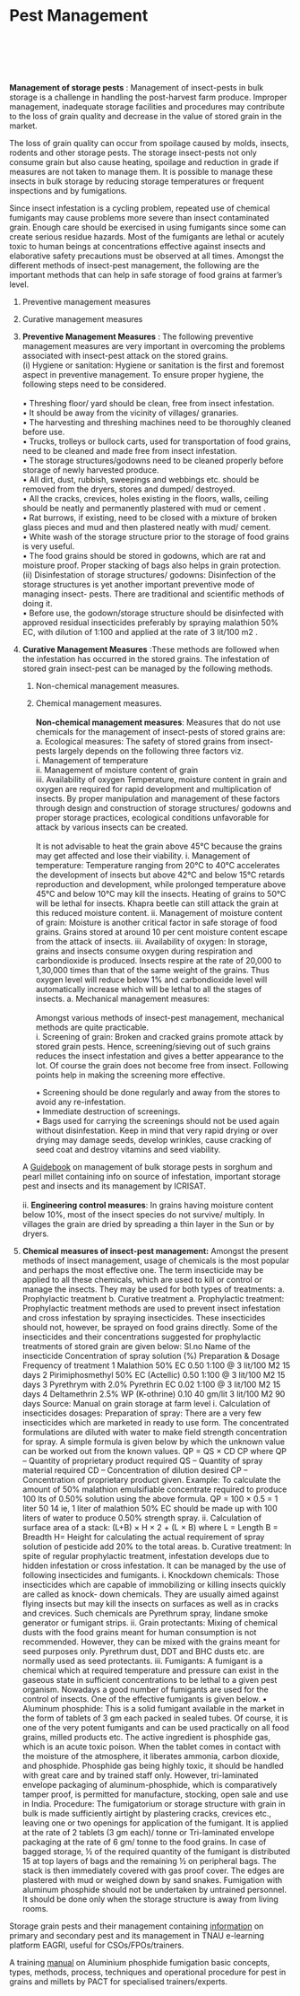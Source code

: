 # Pest Management

<figure><img src="../../../.gitbook/assets/image (26).png" alt=""><figcaption></figcaption></figure>

<figure><img src="../../../.gitbook/assets/image (37).png" alt=""><figcaption></figcaption></figure>

<figure><img src="../../../.gitbook/assets/image (38) (1).png" alt=""><figcaption></figcaption></figure>

<figure><img src="../../../.gitbook/assets/image (4) (1).png" alt=""><figcaption></figcaption></figure>

<figure><img src="../../../.gitbook/assets/image (8) (1).png" alt=""><figcaption></figcaption></figure>

<figure><img src="../../../.gitbook/assets/image (2).png" alt=""><figcaption></figcaption></figure>

**Management of storage pests** : Management of insect-pests in bulk storage is a challenge in handling the post-harvest farm produce. Improper management, inadequate storage facilities and procedures may contribute to the loss of grain quality and decrease in the value of stored grain in the market.&#x20;

The loss of grain quality can occur from spoilage caused by molds, insects, rodents and other storage pests. The storage insect-pests not only consume grain but also cause heating, spoilage and reduction in grade if measures are not taken to manage them. It is possible to manage these insects in bulk storage by reducing storage temperatures or frequent inspections and by fumigations.&#x20;

Since insect infestation is a cycling problem, repeated use of chemical fumigants may cause problems more severe than insect contaminated grain. Enough care should be exercised in using fumigants since some can create serious residue hazards. Most of the fumigants are lethal or acutely toxic to human beings at concentrations effective against insects and elaborative safety precautions must be observed at all times. Amongst the different methods of insect-pest management, the following are the important methods that can help in safe storage of food grains at farmer’s level.

1. Preventive management measures
2. Curative management measures
3. **Preventive Management Measures** : The following preventive management measures are very important in overcoming the problems associated with insect-pest attack on the stored grains. \
   (i) Hygiene or sanitation: Hygiene or sanitation is the first and foremost aspect in preventive management. To ensure proper hygiene, the following steps need to be considered. \
   \
   • Threshing floor/ yard should be clean, free from insect infestation.\
   • It should be away from the vicinity of villages/ granaries. \
   • The harvesting and threshing machines need to be thoroughly cleaned before use. \
   • Trucks, trolleys or bullock carts, used for transportation of food grains, need to be cleaned and made free from insect infestation. \
   • The storage structures/godowns need to be cleaned properly before storage of newly harvested produce. \
   • All dirt, dust, rubbish, sweepings and webbings etc. should be removed from the dryers, stores and dumped/ destroyed. \
   • All the cracks, crevices, holes existing in the floors, walls, ceiling should be neatly and permanently plastered with mud or cement . \
   • Rat burrows, if existing, need to be closed with a mixture of broken glass pieces and mud and then plastered neatly with mud/ cement. \
   • White wash of the storage structure prior to the storage of food grains is very useful. \
   • The food grains should be stored in godowns, which are rat and moisture proof. Proper stacking of bags also helps in grain protection. (ii) Disinfestation of storage structures/ godowns: Disinfection of the storage structures is yet another important preventive mode of managing insect- pests. There are traditional and scientific methods of doing it. \
   • Before use, the godown/storage structure should be disinfected with approved residual insecticides preferably by spraying malathion 50% EC, with dilution of 1:100 and applied at the rate of 3 lit/100 m2 .
4.  **Curative Management Measures** :These methods are followed when the infestation has occurred in the stored grains. The infestation of stored grain insect-pest can be managed by the following methods.

    1. Non-chemical management measures.
    2.  Chemical management measures.\
        \
        **Non-chemical management measures**: Measures that do not use chemicals for the management of insect-pests of stored grains are: \
        a. Ecological measures: The safety of stored grains from insect-pests largely depends on the following three factors viz. \
        &#x20;i. Management of temperature \
        ii. Management of moisture content of grain \
        iii. Availability of oxygen Temperature, moisture content in grain and oxygen are required for rapid development and multiplication of insects. By proper manipulation and management of these factors through design and construction of storage structures/ godowns and proper storage practices, ecological conditions unfavorable for attack by various insects can be created.\
        \
        It is not advisable to heat the grain above 45°C because the grains may get affected and lose their viability. i. Management of temperature: Temperature ranging from 20°C to 40°C accelerates the development of insects but above 42°C and below 15°C retards reproduction and development, while prolonged temperature above 45°C and below 10°C may kill the insects. Heating of grains to 50°C will be lethal for insects. Khapra beetle can still attack the grain at this reduced moisture content. ii. Management of moisture content of grain: Moisture is another critical factor in safe storage of food grains. Grains stored at around 10 per cent moisture content escape from the attack of insects. iii. Availability of oxygen: In storage, grains and insects consume oxygen during respiration and carbondioxide is produced. Insects respire at the rate of 20,000 to 1,30,000 times than that of the same weight of the grains. Thus oxygen level will reduce below 1% and carbondioxide level will automatically increase which will be lethal to all the stages of insects. a. Mechanical management measures: \
        \
        Amongst various methods of insect-pest management, mechanical methods are quite practicable. \
        i. Screening of grain: Broken and cracked grains promote attack by stored grain pests. Hence, screening/sieving out of such grains reduces the insect infestation and gives a better appearance to the lot. Of course the grain does not become free from insect. Following points help in making the screening more effective.&#x20;

        &#x20;    • Screening should be done regularly and away from the stores to avoid any re-infestation. \
        &#x20;   • Immediate destruction of screenings. \
        &#x20;   • Bags used for carrying the screenings should not be used again without disinfestation. Keep in mind that very rapid drying or over drying may damage seeds, develop wrinkles, cause cracking of seed coat and destroy vitamins and seed viability.&#x20;

    A [Guidebook](http://oar.icrisat.org/2113/1/Management\_of\_sorghum\_and\_pearl\_millet\_pests\_in\_bulk\_storage.pdf) on management of bulk storage pests in sorghum and pearl millet containing info on source of infestation, important storage pest and insects and its management by ICRISAT. \
    \
    ii. **Engineering control measures**: In grains having moisture content below 10%, most of the insect species do not survive/ multiply. In villages the grain are dried by spreading a thin layer in the Sun or by dryers.
5. **Chemical measures of insect-pest management:** Amongst the present methods of insect management, usage of chemicals is the most popular and perhaps the most effective one. The term insecticide may be applied to all these chemicals, which are used to kill or control or manage the insects. They may be used for both types of treatments: a. Prophylactic treatment b. Curative treatment a. Prophylactic treatment: Prophylactic treatment methods are used to prevent insect infestation and cross infestation by spraying insecticides. These insecticides should not, however, be sprayed on food grains directly. Some of the insecticides and their concentrations suggested for prophylactic treatments of stored grain are given below: Sl.no Name of the insecticide Concentration of spray solution (%) Preparation & Dosage Frequency of treatment 1 Malathion 50% EC 0.50 1:100 @ 3 lit/100 M2 15 days 2 Pirimiphosmethyl 50% EC (Actellic) 0.50 1:100 @ 3 lit/100 M2 15 days 3 Pyrethrym with 2.0% Pyrethrin EC 0.02 1:100 @ 3 lit/100 M2 15 days 4 Deltamethrin 2.5% WP (K-othrine) 0.10 40 gm/lit 3 lit/100 M2 90 days Source: Manual on grain storage at farm level i. Calculation of insecticides dosages: Preparation of spray: There are a very few insecticides which are marketed in ready to use form. The concentrated formulations are diluted with water to make field strength concentration for spray. A simple formula is given below by which the unknown value can be worked out from the known values. QP = QS × CD CP where QP – Quantity of proprietary product required QS – Quantity of spray material required CD – Concentration of dilution desired CP – Concentration of proprietary product given. Example: To calculate the amount of 50% malathion emulsifiable concentrate required to produce 100 lts of 0.50% solution using the above formula. QP = 100 × 0.5 = 1 liter 50 14 ie, 1 liter of malathion 50% EC should be made up with 100 liters of water to produce 0.50% strength spray. ii. Calculation of surface area of a stack: (L+B) × H × 2 + (L × B) where L = Length B = Breadth H= Height for calculating the actual requirement of spray solution of pesticide add 20% to the total areas. b. Curative treatment: In spite of regular prophylactic treatment, infestation develops due to hidden infestation or cross infestation. It can be managed by the use of following insecticides and fumigants. i. Knockdown chemicals: Those insecticides which are capable of immobilizing or killing insects quickly are called as knock- down chemicals. They are usually aimed against flying insects but may kill the insects on surfaces as well as in cracks and crevices. Such chemicals are Pyrethrum spray, lindane smoke generator or fumigant strips. ii. Grain protectants: Mixing of chemical dusts with the food grains meant for human consumption is not recommended. However, they can be mixed with the grains meant for seed purposes only. Pyrethrum dust, DDT and BHC dusts etc. are normally used as seed protectants. iii. Fumigants: A fumigant is a chemical which at required temperature and pressure can exist in the gaseous state in sufficient concentrations to be lethal to a given pest organism. Nowadays a good number of fumigants are used for the control of insects. One of the effective fumigants is given below. • Aluminum phosphide: This is a solid fumigant available in the market in the form of tablets of 3 gm each packed in sealed tubes. Of course, it is one of the very potent fumigants and can be used practically on all food grains, milled products etc. The active ingredient is phosphide gas, which is an acute toxic poison. When the tablet comes in contact with the moisture of the atmosphere, it liberates ammonia, carbon dioxide, and phosphide. Phosphide gas being highly toxic, it should be handled with great care and by trained staff only. However, tri-laminated envelope packaging of aluminum-phosphide, which is comparatively tamper proof, is permitted for manufacture, stocking, open sale and use in India. Procedure: The fumigatorium or storage structure with grain in bulk is made sufficiently airtight by plastering cracks, crevices etc., leaving one or two openings for application of the fumigant. It is applied at the rate of 2 tablets (3 gm each)/ tonne or Tri-laminated envelope packaging at the rate of 6 gm/ tonne to the food grains. In case of bagged storage, ½ of the required quantity of the fumigant is distributed 15 at top layers of bags and the remaining ½ on peripheral bags. The stack is then immediately covered with gas proof cover. The edges are plastered with mud or weighed down by sand snakes. Fumigation with aluminum phosphide should not be undertaken by untrained personnel. It should be done only when the storage structure is away from living rooms.

Storage grain pests and their management containing [information](http://eagri.org/eagri50/ENTO331/lecture32/lec032.pdf) on primary and secondary pest and its management in TNAU e-learning platform EAGRI, useful for CSOs/FPOs/trainers.

A training [manual](http://www.npponepal.gov.np/downloadfile/Training%20Manual%20on%20AlPH3%20Fumigation\_1549364287.pdf) on Aluminium phosphide fumigation basic concepts, types, methods, process, techniques and operational procedure for pest in grains and millets by PACT for specialised trainers/experts.



